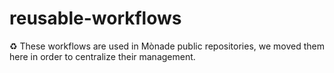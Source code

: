 # reusable-workflows
♻️ These workflows are used in Mònade public repositories, we moved them here in order to centralize their management.
